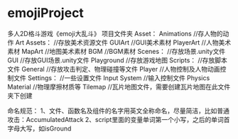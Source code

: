 # emojiProject
多人2D格斗游戏《emoji大乱斗》
项目文件夹
Asset：
	Animations	//存人物的动作
	Art Assets：	//存放美术资源文件
		GUIArt	//GUI美术素材
		PlayerArt	//人物美术素材
		MapArt	//地图美术素材
		BGM	//BGM素材
	Scenes：		//存放场景.unity文件
		GUI		//存放GUI场景.unity文件
		Playground	//存放游戏地图
	Scripts：		//存放脚本文件
		General	//存放攻击判定、物理碰撞等文件
		Player	//人物控制及人物动画控制文件
	Settings：	//一些设置文件
		Input System	//输入控制文件
		Physics Material	//物理摩擦材质等
	Tilemap		//瓦片地图文件，需要创建瓦片地图在此文件夹下创建
	

命名规范：
1、文件、函数名及组件的名字用英文全称命名，尽量简洁，比如普通攻击：AccumulatedAttack
2、script里面的变量单词第一个小写，之后的单词首字母大写，如isGround
